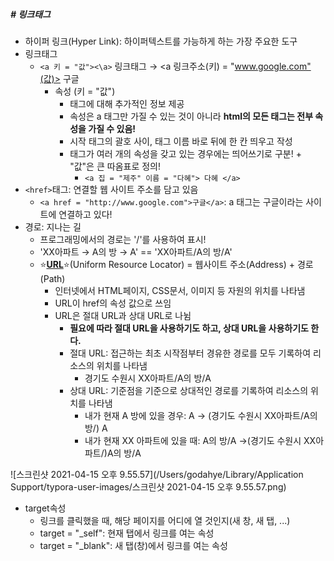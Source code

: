 ##### # 링크태그

* 하이퍼 링크(Hyper Link): 하이퍼텍스트를 가능하게 하는 가장 주요한 도구
* 링크태그
  * `<a 키 = "값"><\a>` 링크태그 → <a 링크주소(키) = "www.google.com"(값)> 구글  </a>
    * 속성 (키 = "값")
      * 태그에 대해 추가적인 정보 제공
      * 속성은 a 태그만 가질 수 있는 것이 아니라 **html의 모든 태그는 전부 속성을 가질 수 있음!**
      * 시작 태그의 괄호 사이, 태그 이름 바로 뒤에 한 칸  띄우고 작성
      * 태그가 여러 개의 속성을 갖고 있는 경우에는 띄어쓰기로 구분! + "값"은 큰 따옴표로 정의! 
        * `<a 집 = "제주" 이름 = "다혜"> 다혜 </a>`
* `<href>`태그: 연결할 웹 사이트 주소를 담고 있음
  * `<a href = "http://www.google.com">구글</a>`: a 태그는 구글이라는 사이트에 연결하고 있다!
* 경로: 지나는 길
  * 프로그래밍에서의 경로는 '/'를 사용하여 표시!
  * 'XX아파트 → A의 방 → A' == 'XX아파트/A의 방/A'
  * ⭐️<u>**URL**</u>⭐️(Uniform Resource Locator) = 웹사이트 주소(Address) + 경로(Path) 
    * 인터넷에서 HTML페이지, CSS문서, 이미지 등 자원의 위치를 나타냄
    * URL이 href의 속성 값으로 쓰임
    * URL은 절대 URL과 상대 URL로 나뉨
      * **필요에 따라 절대 URL을 사용하기도 하고, 상대 URL을 사용하기도 한다.**
      * 절대 URL: 접근하는 최초 시작점부터 경유한 경로를 모두 기록하여 리소스의 위치를 나타냄
        * 경기도 수원시 XX아파트/A의 방/A
      * 상대 URL: 기준점을 기준으로 상대적인 경로를 기록하여 리소스의 위치를 나타냄
        * 내가 현재 A 방에 있을 경우: A → (경기도 수원시 XX아파트/A의 방/) A
        * 내가 현재 XX 아파트에 있을 때: A의 방/A →(경기도 수원시 XX아파트/)A의 방/A 

![스크린샷 2021-04-15 오후 9.55.57](/Users/godahye/Library/Application Support/typora-user-images/스크린샷 2021-04-15 오후 9.55.57.png)

* target속성
  * 링크를 클릭했을 때, 해당 페이지를 어디에 열 것인지(새 창, 새 탭, ...)
  * target = "_self": 현재 탭에서 링크를 여는 속성
  * target = "_blank": 새 탭(창)에서 링크를 여는 속성
